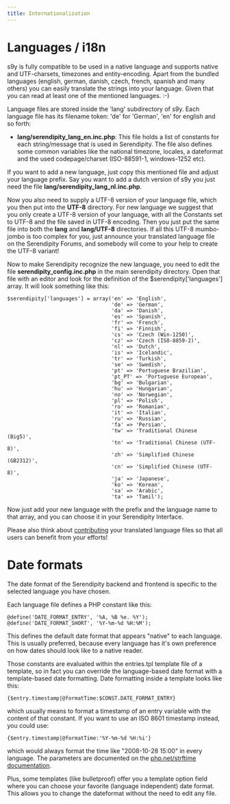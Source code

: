 ```yaml
---
title: Internationalization
---
```


# Languages / i18n

s9y is fully compatible to be used in a native language and supports native and UTF-charsets, timezones and entity-encoding. Apart from the bundled languages (english, german, danish, czech, french, spanish and many others) you can easily translate the strings into your language. Given that you can read at least one of the mentioned languages. :-)

Language files are stored inside the 'lang' subdirectory of s9y. Each language file has its filename token: 'de' for 'German', 'en' for english and so forth:

*  **lang/serendipity\_lang\_en.inc.php**: This file holds a list of constants for each string/message that is used in Serendipity. The file also defines some common variables like the national timezone, locales, a dateformat and the used codepage/charset (ISO-88591-1, windows-1252 etc).

If you want to add a new language, just copy this mentioned file and adjust your language prefix. Say you want to add a dutch version of s9y you just need the file **lang/serendipity\_lang\_nl.inc.php**.

Now you also need to supply a UTF-8 version of your language file, which you then put into the **UTF-8** directory. For new language we suggest that you only create a UTF-8 version of your language, with all the Constants set to UTF-8 and the file saved in UTF-8 encoding. Then you just put the same file into both the **lang** and **lang/UTF-8** directories. If all this UTF-8 mumbo-jombo is too complex for you, just announce your translated language file on the Serendipity Forums, and somebody will come to your help to create the UTF-8 variant!

Now to make Serendipity recognize the new language, you need to edit the file **serendipity\_config.inc.php** in the main serendipity directory. Open that file with an editor and look for the definition of the \$serendipity['languages'] array. It will look something like this:

```
$serendipity['languages'] = array('en' => 'English',
                                  'de' => 'German',
                                  'da' => 'Danish',
                                  'es' => 'Spanish',
                                  'fr' => 'French',
                                  'fi' => 'Finnish',
                                  'cs' => 'Czech (Win-1250)',
                                  'cz' => 'Czech (ISO-8859-2)',
                                  'nl' => 'Dutch',
                                  'is' => 'Icelandic',
                                  'tr' => 'Turkish',
                                  'se' => 'Swedish',
                                  'pt' => 'Portuguese Brazilian',
                                  'pt_PT' => 'Portuguese European',
                                  'bg' => 'Bulgarian',
                                  'hu' => 'Hungarian',
                                  'no' => 'Norwegian',
                                  'pl' => 'Polish',
                                  'ro' => 'Romanian',
                                  'it' => 'Italian',
                                  'ru' => 'Russian',
                                  'fa' => 'Persian',
                                  'tw' => 'Traditional Chinese (Big5)',
                                  'tn' => 'Traditional Chinese (UTF-8)',
                                  'zh' => 'Simplified Chinese (GB2312)',
                                  'cn' => 'Simplified Chinese (UTF-8)',
                                  'ja' => 'Japanese',
                                  'ko' => 'Korean',
                                  'sa' => 'Arabic',
                                  'ta' => 'Tamil');
```

Now just add your new language with the prefix and the language name to that array, and you can choose it in your Serendipity Interface.

Please also think about [contributing](http://docs.s9y.org/contributing/index.html) your translated language files so that all users can benefit from your efforts!

# Date formats

The date format of the Serendipity backend and frontend is specific to the selected language you have chosen.

Each language file defines a PHP constant like this:

```
@define('DATE_FORMAT_ENTRY', '%A, %B %e. %Y');
@define('DATE_FORMAT_SHORT', '%Y-%m-%d %H:%M');
```

This defines the default date format that appears "native" to each language. This is usually preferred, because every language has it's own preference on how dates should look like to a native reader.

Those constants are evaluated within the entries.tpl template file of a template, so in fact you can override the language-based date format with a template-based date formatting. Date formatting inside a template looks like this:

```
{$entry.timestamp|@formatTime:$CONST.DATE_FORMAT_ENTRY}
```

which usually means to format a timestamp of an entry variable with the content of that constant. If you want to use an ISO 8601 timestamp instead, you could use:

```
{$entry.timestamp|@formatTime:'%Y-%m-%d %H:%i'}
```

which would always format the time like "2008-10-28 15:00" in every language. The parameters are documented on the [php.net/strftime documentation](http://php.net/strftime).

Plus, some templates (like bulletproof) offer you a template option field where you can choose your favorite (language independent) date format. This allows you to change the dateformat without the need to edit any file.